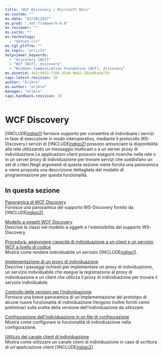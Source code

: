 ```yaml
---
title: "WCF Discovery | Microsoft Docs"
ms.custom: ""
ms.date: "03/30/2017"
ms.prod: ".net-framework-4.6"
ms.reviewer: ""
ms.suite: ""
ms.technology: 
  - "dotnet-clr"
ms.tgt_pltfrm: ""
ms.topic: "article"
helpviewer_keywords: 
  - "discovery [WCF]"
  - "WCF [WCF], discovery"
  - "Windows Communication Foundation [WCF], discovery"
ms.assetid: 462c4913-f388-45a9-9042-28ae96a4e735
caps.latest.revision: 10
author: "Erikre"
ms.author: "erikre"
manager: "erikre"
caps.handback.revision: 10
---
```

# WCF Discovery
[!INCLUDE[indigo1](../../../../includes/indigo1-md.md)] fornisce supporto per consentire di individuare i servizi in fase di esecuzione in modo interoperativo, mediante il protocollo WS\-Discovery.I servizi di [!INCLUDE[indigo2](../../../../includes/indigo2-md.md)] possono annunciare la disponibilità alla rete utilizzando un messaggio multicast o a un server proxy di individuazione.Le applicazioni client possono eseguire ricerche nella rete o in un server proxy di individuazione per trovare servizi che soddisfano un set di criteri.Negli argomenti di questa sezione viene fornita una panoramica e viene proposta una descrizione dettagliata del modello di programmazione per questa funzionalità.  
  
## In questa sezione  
 [Panoramica di WCF Discovery](../../../../docs/framework/wcf/feature-details/wcf-discovery-overview.md)  
 Fornisce una panoramica del supporto WS\-Discovery fornito da [!INCLUDE[indigo2](../../../../includes/indigo2-md.md)].  
  
 [Modello a oggetti WCF Discovery](../../../../docs/framework/wcf/feature-details/wcf-discovery-object-model.md)  
 Descrive le classi nel modello a oggetti e l'estensibilità del supporto WS\-Discovery.  
  
 [Procedura: aggiungere capacità di individuazione a un client e un servizio WCF a livello di codice](../../../../docs/framework/wcf/feature-details/how-to-programmatically-add-discoverability-to-a-wcf-service-and-client.md)  
 Mostra come rendere individuabile un servizio [!INCLUDE[indigo1](../../../../includes/indigo1-md.md)].  
  
 [Implementazione di un proxy di individuazione](../../../../docs/framework/wcf/feature-details/implementing-a-discovery-proxy.md)  
 Descrive i passaggi richiesti per implementare un proxy di individuazione, un servizio individuabile che esegue la registrazione al proxy di individuazione e un client che utilizza il proxy di individuazione per trovare il servizio individuabile.  
  
 [Controllo delle versioni per l'individuazione](../../../../docs/framework/wcf/feature-details/discovery-versioning.md)  
 Fornisce una breve panoramica di un'implementazione del prototipo di alcune nuove funzionalità di individuazione.Vengono inoltre forniti cenni preliminari sulla scelta della versione dell'individuazione da utilizzare.  
  
 [Configurazione dell'individuazione in un file di configurazione](../../../../docs/framework/wcf/feature-details/configuring-discovery-in-a-configuration-file.md)  
 Mostra come configurare la funzionalità di individuazione nella configurazione.  
  
 [Utilizzo del canale client di individuazione](../../../../docs/framework/wcf/feature-details/using-the-discovery-client-channel.md)  
 Mostra come utilizzare un canale client di individuazione in caso di scrittura di un'applicazione client [!INCLUDE[indigo2](../../../../includes/indigo2-md.md)].